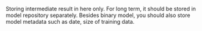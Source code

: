 Storing intermediate result in here only. For long term, it should be stored in model repository separately. Besides binary model, you should also store model metadata such as date, size of training data.
